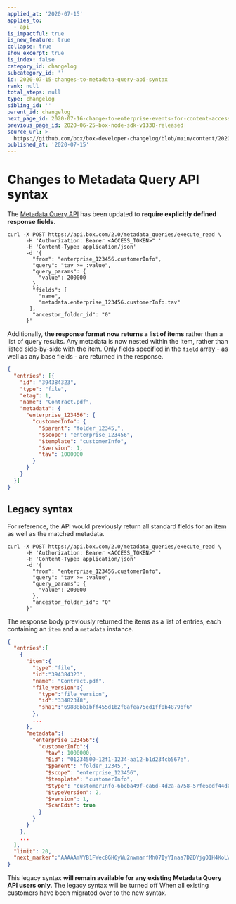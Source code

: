 ```yaml
---
applied_at: '2020-07-15'
applies_to:
  - api
is_impactful: true
is_new_feature: true
collapse: true
show_excerpt: true
is_index: false
category_id: changelog
subcategory_id: ''
id: 2020-07-15-changes-to-metadata-query-api-syntax
rank: null
total_steps: null
type: changelog
sibling_id: ''
parent_id: changelog
next_page_id: 2020-07-16-change-to-enterprise-events-for-content-access
previous_page_id: 2020-06-25-box-node-sdk-v1330-released
source_url: >-
  https://github.com/box/box-developer-changelog/blob/main/content/2020/07-15-changes-to-metadata-query-api-syntax.md
published_at: '2020-07-15'
---
```

# Changes to Metadata Query API syntax

The [Metadata Query API][g_mdq_api] has been updated to **require explicitly
defined response fields**.

[g_mdq_api]: g://metadata/queries

<!-- more -->

```curl
curl -X POST https://api.box.com/2.0/metadata_queries/execute_read \
      -H 'Authorization: Bearer <ACCESS_TOKEN>" '
      -H 'Content-Type: application/json'
      -d '{
        "from": "enterprise_123456.customerInfo",
        "query": "tav >= :value",
        "query_params": {
          "value": 200000
        },
        "fields": [
          "name",
          "metadata.enterprise_123456.customerInfo.tav"
       ],
        "ancestor_folder_id": "0"
      }'
```

Additionally, **the response format now returns a list of items** rather
than a list of query results. Any metadata is now nested within the item,
rather than listed side-by-side with the item. Only fields specified in the
`field` array - as well as any base fields - are returned in the response.

```json
{
  "entries": [{
    "id": "394384323",
    "type": "file",
    "etag": 1,
    "name": "Contract.pdf",
    "metadata": {
      "enterprise_123456": {
        "customerInfo": {
          "$parent": "folder_12345,",
          "$scope": "enterprise_123456",
          "$template": "customerInfo",
          "$version": 1,
          "tav": 1000000
        }
      }
    }
  }]
}
```

## Legacy syntax

For reference, the API would previously return all standard fields for an item
as well as the matched metadata.

```curl
curl -X POST https://api.box.com/2.0/metadata_queries/execute_read \
      -H 'Authorization: Bearer <ACCESS_TOKEN>" '
      -H 'Content-Type: application/json'
      -d '{
        "from": "enterprise_123456.customerInfo",
        "query": "tav >= :value",
        "query_params": {
          "value": 200000
        },
        "ancestor_folder_id": "0"
      }'
```

The response body previously returned the items as a list of entries, each
containing an `item` and a `metadata` instance.

```json
{
  "entries":[
    {
      "item":{
        "type":"file",
        "id":"394384323",
        "name": "Contract.pdf",
        "file_version":{
          "type":"file_version",
          "id":"33482348",
          "sha1":"69888bb1bff455d1b2f8afea75ed1ff0b4879bf6"
        },
        ...
      },
      "metadata":{
        "enterprise_123456":{
          "customerInfo":{
            "tav": 1000000,
            "$id": "01234500-12f1-1234-aa12-b1d234cb567e",
            "$parent": "folder_12345,",
            "$scope": "enterprise_123456",
            "$template": "customerInfo",
            "$type": "customerInfo-6bcba49f-ca6d-4d2a-a758-57fe6edf44d0",
            "$typeVersion": 2,
            "$version": 1,
            "$canEdit": true
          }
        }
      }
    },
    ...
  ],
  "limit": 20,
  "next_marker":"AAAAAmVYB1FWec8GH6yWu2nwmanfMh07IyYInaa7DZDYjgO1H4KoLW29vPlLY173OKsci6h6xGh61gG73gnaxoS+o0BbI1/h6le6cikjlupVhASwJ2Cj0tOD9wlnrUMHHw3/ISf+uuACzrOMhN6d5fYrbidPzS6MdhJOejuYlvsg4tcBYzjauP3+VU51p77HFAIuObnJT0ff"
}
```

This legacy syntax **will remain available for any existing Metadata Query API
users only**. The legacy syntax will be turned off When all existing customers
have been migrated over to the new syntax.
